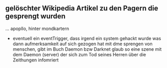 ## gelöschter Wikipedia Artikel zu den Pagern die gesprengt wurden


... apopllo, hinter mondkartern

* eventuell ein eventTrigger, dass irgend ein system gehackt wurde was dann aufmerksamkeit auf sich gezogen hat mit dme sprengen von menschen, gibt im Buch Daemon bzw Darknet glaub so eine szene mit dem Daemon (server) der sich zum Tod seines Herren über die Zeithungen infomriert




